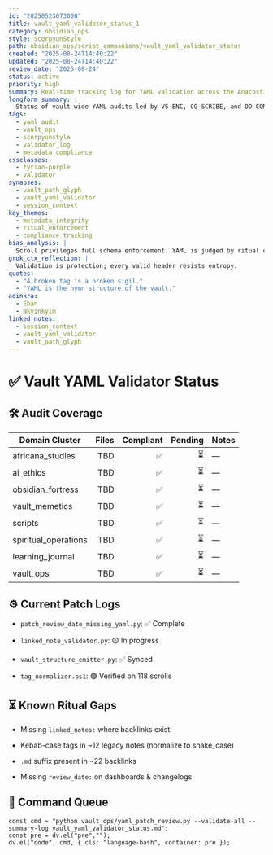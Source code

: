 ```yaml
---
id: "20250523073000"
title: vault_yaml_validator_status_1
category: obsidian_ops
style: ScorpyunStyle
path: obsidian_ops/script_companions/vault_yaml_validator_status
created: "2025-08-24T14:40:22"
updated: "2025-08-24T14:40:22"
review_date: "2025-08-24"
status: active
priority: high
summary: Real-time tracking log for YAML validation across the Anacostia Vault.
longform_summary: |
  Status of vault-wide YAML audits led by VS-ENC, CG-SCRIBE, and OD-COMPLY. Tracks frontmatter accuracy, field completeness, and tag normalization.
tags:
  - yaml_audit
  - vault_ops
  - scorpyunstyle
  - validator_log
  - metadata_compliance
cssclasses:
  - tyrian-purple
  - validator
synapses:
  - vault_path_glyph
  - vault_yaml_validator
  - session_context
key_themes:
  - metadata_integrity
  - ritual_enforcement
  - compliance_tracking
bias_analysis: |
  Scroll privileges full schema enforcement. YAML is judged by ritual compliance.
grok_ctx_reflection: |
  Validation is protection; every valid header resists entropy.
quotes:
  - "A broken tag is a broken sigil."
  - "YAML is the hymn structure of the vault."
adinkra:
  - Eban
  - Nkyinkyim
linked_notes:
  - session_context
  - vault_yaml_validator
  - vault_path_glyph
---
```



# ✅ Vault YAML Validator Status

## 🛠️ Audit Coverage

|Domain Cluster|Files|Compliant|Pending|Notes|
|---|--:|--:|--:|---|
|africana_studies|TBD|✅|⏳|—|
|ai_ethics|TBD|✅|⏳|—|
|obsidian_fortress|TBD|✅|⏳|—|
|vault_memetics|TBD|✅|⏳|—|
|scripts|TBD|✅|⏳|—|
|spiritual_operations|TBD|✅|⏳|—|
|learning_journal|TBD|✅|⏳|—|
|vault_ops|TBD|✅|⏳|—|

## ⚙️ Current Patch Logs

- `patch_review_date_missing_yaml.py`: ✅ Complete
    
- `linked_note_validator.py`: 🟡 In progress
    
- `vault_structure_emitter.py`: ✅ Synced
    
- `tag_normalizer.ps1`: 🟢 Verified on 118 scrolls
    

## ⏳ Known Ritual Gaps

-  Missing `linked_notes:` where backlinks exist
    
-  Kebab-case tags in ~12 legacy notes (normalize to snake_case)
    
-  `.md` suffix present in ~22 backlinks
    
-  Missing `review_date:` on dashboards & changelogs
    

## 📡 Command Queue

```dataviewjs
const cmd = "python vault_ops/yaml_patch_review.py --validate-all --summary-log vault_yaml_validator_status.md";
const pre = dv.el("pre","");
dv.el("code", cmd, { cls: "language-bash", container: pre });
```

